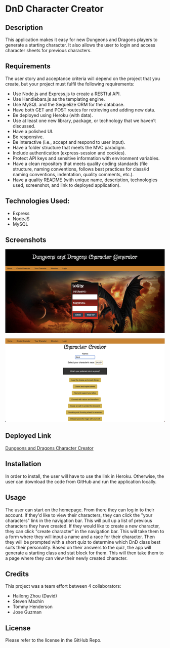 # DnD Character Creator

## Description

This application makes it easy for new Dungeons and Dragons players to generate a starting character. It also allows the user to login and access character sheets for previous characters. 

## Requirements

The user story and acceptance criteria will depend on the project that you create, but your project must fulfil the following requirements:

- Use Node.js and Express.js to create a RESTful API.
- Use Handlebars.js as the templating engine.
- Use MySQL and the Sequelize ORM for the database.
- Have both GET and POST routes for retrieving and adding new data.
- Be deployed using Heroku (with data).
- Use at least one new library, package, or technology that we haven’t discussed.
- Have a polished UI.
- Be responsive.
- Be interactive (i.e., accept and respond to user input).
- Have a folder structure that meets the MVC paradigm.
- Include authentication (express-session and cookies).
- Protect API keys and sensitive information with environment variables.
- Have a clean repository that meets quality coding standards (file structure, naming conventions, follows best practices for class/id naming conventions, indentation, quality comments, etc.).
- Have a quality README (with unique name, description, technologies used, screenshot, and link to deployed application).

## Technologies Used:

- Express
- NodeJS
- MySQL

## Screenshots

![Login Page](public/asset/login.png)

![Character Quiz Page](<public/asset/character quiz.png>)

## Deployed Link

[Dungeons and Dragons Character Creator](https://sleepy-meadow-76527-22ff3e4efa2a.herokuapp.com/)

## Installation

In order to install, the user will have to use the link in Heroku. Otherwise, the user can download the code from GitHub and run the application locally. 

## Usage

The user can start on the homepage. From there they can log in to their account. If they'd like to view their characters, they can click the "your characters" link in the navigation bar. This will pull up a list of previous characters they have created.
If they would like to create a new character, they can click "create character" in the navigation bar. 
This will take them to a form where they will input a name and a race for their character. Then they will be prompted with a short quiz to determine which DnD class best suits their personality. 
Based on their answers to the quiz, the app will generate a starting class and stat block for them. 
This will then take them to a page where they can view their newly created character. 

## Credits

This project was a team effort between 4 collaborators:
- Hailong Zhou (David) 
- Steven Machin
- Tommy Henderson
- Jose Guzman

## License

Please refer to the license in the GitHub Repo. 